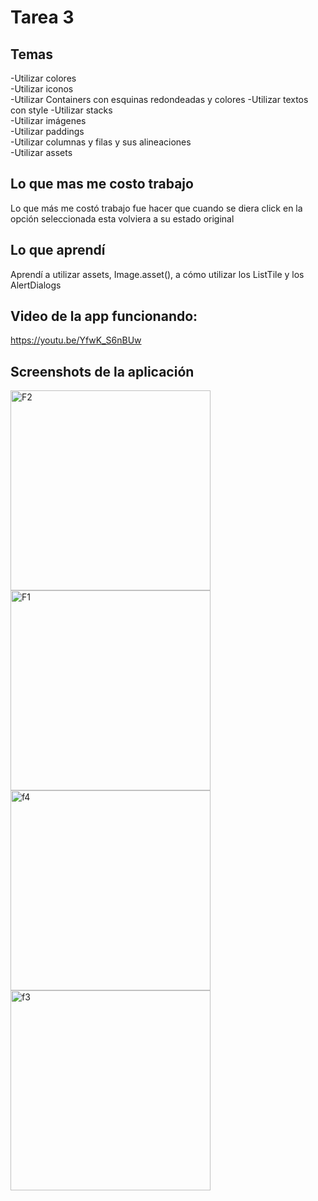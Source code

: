 # Tarea 3  
## Temas    
-Utilizar colores  
-Utilizar iconos  
-Utilizar Containers con esquinas redondeadas y colores
-Utilizar textos con style
-Utilizar stacks  
-Utilizar imágenes  
-Utilizar paddings  
-Utilizar columnas y filas y sus alineaciones  
-Utilizar assets  

## Lo que mas me costo trabajo  
Lo que más me costó trabajo fue hacer que cuando se diera click en la opción seleccionada esta volviera a su estado original  
  
## Lo que aprendí  
Aprendí a utilizar assets, Image.asset(), a cómo utilizar los ListTile y los AlertDialogs

## Video de la app funcionando:  
https://youtu.be/YfwK_S6nBUw  

## Screenshots de la aplicación  

<img width="320" alt="F2" src="https://github.com/josefranciscogv/PMD_T3/assets/60234623/79eb4d20-7f6d-4442-8808-b0f26730559e">
<img width="320" alt="F1" src="https://github.com/josefranciscogv/PMD_T3/assets/60234623/34746ee4-f6ae-40a2-aa49-32b4572e57d7">
<img width="320" alt="f4" src="https://github.com/josefranciscogv/PMD_T3/assets/60234623/42225f50-9ef0-49d0-bd97-f1457ba8157b">
<img width="320" alt="f3" src="https://github.com/josefranciscogv/PMD_T3/assets/60234623/a71831dc-6227-459b-8525-ffb0ac0977ad">
